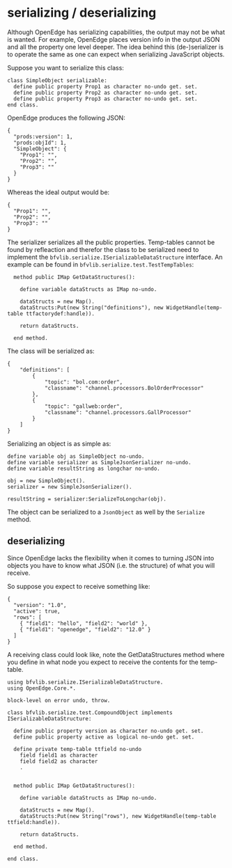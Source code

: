 # serializing / deserializing
Although OpenEdge has serializing capabilities, the output may not be what is wanted. For example, OpenEdge places version info in the output JSON and all the property one level deeper.
The idea behind this (de-)serializer is to operate the same as one can expect when serializing JavaScript objects.

Suppose you want to serialize this class:

```
class SimpleObject serializable:
  define public property Prop1 as character no-undo get. set.
  define public property Prop2 as character no-undo get. set.
  define public property Prop3 as character no-undo get. set.
end class.
```
OpenEdge produces the following JSON:

```
{
  "prods:version": 1,
  "prods:objId": 1,
  "SimpleObject": {
    "Prop1": "",
    "Prop2": "",
    "Prop3": ""
  }
}
```

Whereas the ideal output would be:
```
{
  "Prop1": "",
  "Prop2": "",
  "Prop3": ""
}
```

The serializer serializes all the public properties. Temp-tables cannot be found by refleaction and therefor the class to be serialized need to implement the `bfvlib.serialize.ISerializableDataStructure` interface. An example can be found in `bfvlib.serialize.test.TestTempTables`:
```
  method public IMap GetDataStructures():

    define variable dataStructs as IMap no-undo.

    dataStructs = new Map().
    dataStructs:Put(new String("definitions"), new WidgetHandle(temp-table ttfactorydef:handle)).

    return dataStructs.

  end method.
```

The class will be serialized as:

```
{
    "definitions": [
        {
            "topic": "bol.com:order",
            "classname": "channel.processors.BolOrderProcessor"
        },
        {
            "topic": "gallweb:order",
            "classname": "channel.processors.GallProcessor"
        }
    ]
}
```

Serializing an object is as simple as:

```
define variable obj as SimpleObject no-undo.
define variable serializer as SimpleJsonSerializer no-undo.
define variable resultString as longchar no-undo.

obj = new SimpleObject().
serializer = new SimpleJsonSerializer().

resultString = serializer:SerializeToLongchar(obj).
```

The object can be serialized to a `JsonObject` as well by the `Serialize` method.

## deserializing
Since OpenEdge lacks the flexibility when it comes to turning JSON into objects you have to know what JSON (i.e. the structure) of what you will receive.

So suppose you expect to receive something like:
```
{
  "version": "1.0",
  "active": true,
  "rows": [
    { "field1": "hello", "field2": "world" },
    { "field1": "openedge", "field2": "12.0" }
  ]
}
```
A receiving class could look like, note the GetDataStructures method where you define in what node you expect to receive the contents for the temp-table.

```
using bfvlib.serialize.ISerializableDataStructure.
using OpenEdge.Core.*.

block-level on error undo, throw.

class bfvlib.serialize.test.CompoundObject implements ISerializableDataStructure:

  define public property version as character no-undo get. set.
  define public property active as logical no-undo get. set.

  define private temp-table ttfield no-undo
    field field1 as character
    field field2 as character
    .


  method public IMap GetDataStructures():

    define variable dataStructs as IMap no-undo.

    dataStructs = new Map().
    dataStructs:Put(new String("rows"), new WidgetHandle(temp-table ttfield:handle)).

    return dataStructs.

  end method.

end class.
```
